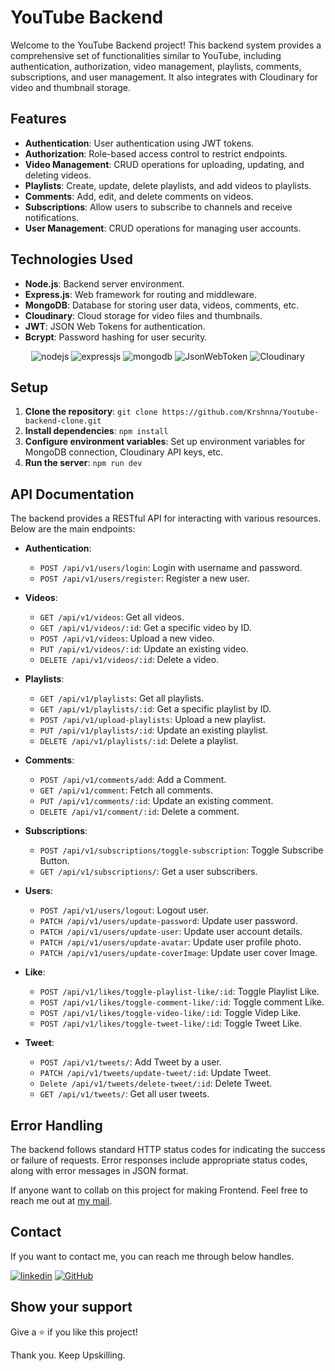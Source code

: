 
# YouTube Backend

Welcome to the YouTube Backend project! This backend system provides a comprehensive set of functionalities similar to YouTube, including authentication, authorization, video management, playlists, comments, subscriptions, and user management. It also integrates with Cloudinary for video and thumbnail storage.

## Features

- **Authentication**: User authentication using JWT tokens.
- **Authorization**: Role-based access control to restrict endpoints.
- **Video Management**: CRUD operations for uploading, updating, and deleting videos.
- **Playlists**: Create, update, delete playlists, and add videos to playlists.
- **Comments**: Add, edit, and delete comments on videos.
- **Subscriptions**: Allow users to subscribe to channels and receive notifications.
- **User Management**: CRUD operations for managing user accounts.

## Technologies Used

- **Node.js**: Backend server environment.
- **Express.js**: Web framework for routing and middleware.
- **MongoDB**: Database for storing user data, videos, comments, etc.
- **Cloudinary**: Cloud storage for video files and thumbnails.
- **JWT**: JSON Web Tokens for authentication.
- **Bcrypt**: Password hashing for user security.

<p align="center">
  <img src="https://img.shields.io/badge/Node.js-339933?style=for-the-badge&logo=nodedotjs&logoColor=white" alt="nodejs" />
  <img src="https://img.shields.io/badge/Express.js-000000?style=for-the-badge&logo=express&logoColor=white" alt="expressjs" />
  <img src="https://img.shields.io/badge/MongoDB-4EA94B?style=for-the-badge&logo=mongodb&logoColor=white" alt="mongodb" />
  <img src="https://img.shields.io/badge/JWT-000000?style=for-the-badge&logo=JSON%20web%20tokens&logoColor=white" alt="JsonWebToken" />
  <img src="https://img.shields.io/badge/Cloudinary-339933?style=for-the-badge&logo=Cloudinary&logoColor=white" alt="Cloudinary"/>
</p>

## Setup

1. **Clone the repository**: `git clone https://github.com/Krshnna/Youtube-backend-clone.git`
2. **Install dependencies**: `npm install`
3. **Configure environment variables**: Set up environment variables for MongoDB connection, Cloudinary API keys, etc.
4. **Run the server**: `npm run dev`

## API Documentation

The backend provides a RESTful API for interacting with various resources. Below are the main endpoints:

- **Authentication**:
  - `POST /api/v1/users/login`: Login with username and password.
  - `POST /api/v1/users/register`: Register a new user.

- **Videos**:
  - `GET /api/v1/videos`: Get all videos.
  - `GET /api/v1/videos/:id`: Get a specific video by ID.
  - `POST /api/v1/videos`: Upload a new video.
  - `PUT /api/v1/videos/:id`: Update an existing video.
  - `DELETE /api/v1/videos/:id`: Delete a video.

- **Playlists**: 
  - `GET /api/v1/playlists`: Get all playlists.
  - `GET /api/v1/playlists/:id`: Get a specific playlist by ID.
  - `POST /api/v1/upload-playlists`: Upload a new playlist.
  - `PUT /api/v1/playlists/:id`: Update an existing playlist.
  - `DELETE /api/v1/playlists/:id`: Delete a playlist.

- **Comments**: 
  - `POST /api/v1/comments/add`: Add a Comment.
  - `GET /api/v1/comment`: Fetch all comments.
  - `PUT /api/v1/comments/:id`: Update an existing comment.
  - `DELETE /api/v1/comment/:id`: Delete a comment.

- **Subscriptions**: 
  - `POST /api/v1/subscriptions/toggle-subscription`: Toggle Subscribe Button.
  - `GET /api/v1/subscriptions/`: Get a user subscribers.

- **Users**: 
  - `POST /api/v1/users/logout`: Logout user.
  - `PATCH /api/v1/users/update-password`: Update user password.
  - `PATCH /api/v1/users/update-user`: Update user account details.
  - `PATCH /api/v1/users/update-avatar`: Update user profile photo.
  - `PATCH /api/v1/users/update-coverImage`: Update user cover Image.
    
- **Like**: 
  - `POST /api/v1/likes/toggle-playlist-like/:id`: Toggle Playlist Like.
  - `POST /api/v1/likes/toggle-comment-like/:id`: Toggle comment Like.
  - `POST /api/v1/likes/toggle-video-like/:id`: Toggle Videp Like.
  - `POST /api/v1/likes/toggle-tweet-like/:id`: Toggle Tweet Like.

- **Tweet**:
  - `POST /api/v1/tweets/`: Add Tweet by a user.
  - `PATCH /api/v1/tweets/update-tweet/:id`: Update Tweet.
  - `Delete /api/v1/tweets/delete-tweet/:id`: Delete Tweet.
  - `GET /api/v1/tweets/`: Get all user tweets.


## Error Handling

The backend follows standard HTTP status codes for indicating the success or failure of requests. Error responses include appropriate status codes, along with error messages in JSON format.

If anyone want to collab on this project for making Frontend. Feel free to reach me out at [my mail](krishnnna.kapoor@gmail.com]).

## Contact

If you want to contact me, you can reach me through below handles.

[![linkedin](https://img.shields.io/badge/Krishna_Kapoor-0077B5?style=for-the-badge&logo=linkedin&logoColor=white)](https://www.linkedin.com/in/krishnna14/)
[![GitHub](https://img.shields.io/badge/Krishna_Kapoor-20232A?style=for-the-badge&logo=Github&logoColor=white)](https://github.com/Krshnna/)

## Show your support

Give a ⭐️ if you like this project!

Thank you. Keep Upskilling.
